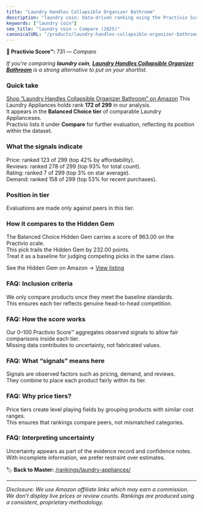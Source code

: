 ```yaml
---
title: "Laundry Handles Collapsible Organizer Bathroom"
description: "laundry coin: Data-driven ranking using the Practivio Score™. Positioned by quality, value, demand, findability, momentum."
keywords: ["laundry coin"]
seo_title: "laundry coin — Compare (2025)"
canonicalURL: "/products/laundry-handles-collapsible-organizer-bathroom-B0FGCXN9PP/"
---
```


**🛒 Practivio Score™:** 731 — _Compare_


*If you're comparing **laundry coin**, **[Laundry Handles Collapsible Organizer Bathroom](https://www.amazon.com/dp/B0FGCXN9PP?tag=practivio-20)** is a strong alternative to put on your shortlist.*
### Quick take
[Shop “Laundry Handles Collapsible Organizer Bathroom” on Amazon](https://www.amazon.com/dp/B0FGCXN9PP?tag=practivio-20)
This Laundry Appliances holds rank **172 of 299** in our analysis.  
It appears in the **Balanced Choice tier** of comparable Laundry Applianceses.  
Practivio lists it under **Compare** for further evaluation, reflecting its position within the dataset.

### What the signals indicate
Price: ranked 123 of 299 (top 42% by affordability).  
Reviews: ranked 278 of 299 (top 93% for total count).  
Rating: ranked 7 of 299 (top 3% on star average).  
Demand: ranked 158 of 299 (top 53% for recent purchases).

### Position in tier
Evaluations are made only against peers in this tier.

### How it compares to the Hidden Gem
The Balanced Choice Hidden Gem carries a score of 963.00 on the Practivio scale.  
This pick trails the Hidden Gem by 232.00 points.  
Treat it as a baseline for judging competing picks in the same class.  

See the Hidden Gem on Amazon → [View listing](https://www.amazon.com/dp/B08HRKQC2W?tag=practivio-20)

### FAQ: Inclusion criteria
We only compare products once they meet the baseline standards.  
This ensures each tier reflects genuine head-to-head competition.

### FAQ: How the score works
Our 0–100 Practivio Score™ aggregates observed signals to allow fair comparisons inside each tier.  
Missing data contributes to uncertainty, not fabricated values.

### FAQ: What “signals” means here
Signals are observed factors such as pricing, demand, and reviews.  
They combine to place each product fairly within its tier.

### FAQ: Why price tiers?
Price tiers create level playing fields by grouping products with similar cost ranges.  
This ensures that rankings compare peers, not mismatched categories.

### FAQ: Interpreting uncertainty
Uncertainty appears as part of the evidence record and confidence notes.  
With incomplete information, we prefer restraint over estimates.

<!-- Missing template for Compare/CompareWithinPriceClass -->


🏷️ **Back to Master:** [/rankings/laundry-appliances/](/rankings/laundry-appliances/)

---
_Disclosure: We use Amazon affiliate links which may earn a commission. We don’t display live prices or review counts. Rankings are produced using a consistent, proprietary methodology._
